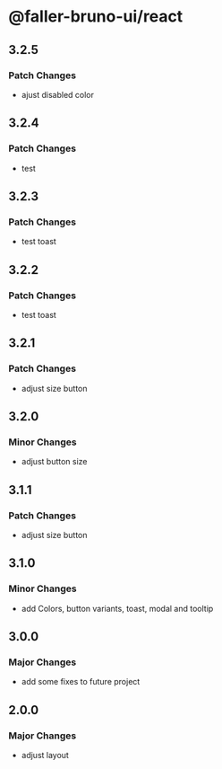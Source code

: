 # @faller-bruno-ui/react

## 3.2.5

### Patch Changes

- ajust disabled color

## 3.2.4

### Patch Changes

- test

## 3.2.3

### Patch Changes

- test toast

## 3.2.2

### Patch Changes

- test toast

## 3.2.1

### Patch Changes

- adjust size button

## 3.2.0

### Minor Changes

- adjust button size

## 3.1.1

### Patch Changes

- adjust size button

## 3.1.0

### Minor Changes

- add Colors, button variants, toast, modal and tooltip

## 3.0.0

### Major Changes

- add some fixes to future project

## 2.0.0

### Major Changes

- adjust layout
